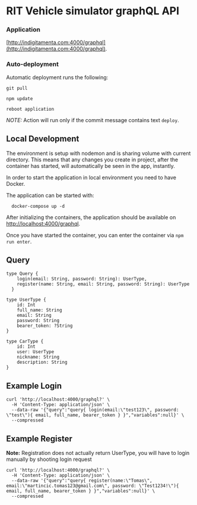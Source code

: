 # RIT Vehicle simulator graphQL API 

### Application 
[http://indigitamenta.com:4000/graphql](http://indigitamenta.com:4000/graphql).

### Auto-deployment

Automatic deployment runs the following:
```
git pull

npm update

reboot application
```

*NOTE:* Action will run only if the commit message contains text `deploy`.

## Local Development 
The environment is setup with nodemon and is sharing volume with current directory. 
This means that any changes you create in project, after the container has started, will 
automatically be seen in the app, instantly.

In order to start the application in local environment you need to have Docker. 

The application can be started with:
```
  docker-compose up -d
```
After initializing the containers, the application should be available on [http://localhost:4000/graphql](http://localhost:4000/graphql).

Once you have started the container, you can enter the container via `npm run enter`.

## Query
```
type Query {
    login(email: String, password: String): UserType,
    register(name: String, email: String, password: String): UserType
  }

type UserType {
    id: Int
    full_name: String
    email: String
    password: String
    bearer_token: ?String
}

type CarType {
    id: Int 
    user: UserType 
    nickname: String 
    description: String
}
```

## Example Login
```
curl 'http://localhost:4000/graphql?' \
  -H 'Content-Type: application/json' \
  --data-raw '{"query":"query{ login(email:\"test123\", password: \"test\"){ email, full_name, bearer_token } }","variables":null}' \
  --compressed
```

## Example Register

**Note:** Registration does not actually return UserType, you will have to login manually by shooting login request
```
curl 'http://localhost:4000/graphql?' \
  -H 'Content-Type: application/json' \
  --data-raw '{"query":"query{ register(name:\"Tomas\", email:\"martincic.tomas123@gmail.com\", password: \"Test1234!\"){ email, full_name, bearer_token } }","variables":null}' \
  --compressed
```

